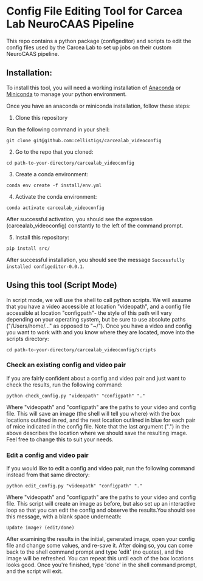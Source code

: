 # Config File Editing Tool for Carcea Lab NeuroCAAS Pipeline 

This repo contains a python package (configeditor) and scripts to edit the config files used by the Carcea Lab to set up jobs on their custom NeuroCAAS pipeline. 

## Installation:
To install this tool, you will need a working installation of [Anaconda](https://docs.anaconda.com/anaconda/install/) or [Miniconda](https://docs.conda.io/projects/continuumio-conda/en/latest/user-guide/install/) to manage your python environment.  

Once you have an anaconda or miniconda installation, follow these steps: 
1. Clone this repository 

Run the following command in your shell:

`git clone git@github.com:cellistigs/carcealab_videoconfig`

2. Go to the repo that you cloned: 

`cd path-to-your-directory/carcealab_videoconfig`

3. Create a conda environment:

`conda env create -f install/env.yml`

4. Activate the conda environment:

`conda activate carcealab_videoconfig`

After successful activation, you should see the expression (carcealab_videoconfig) constantly to the left of the command prompt.

5. Install this repository:

`pip install src/`

After successful installation, you should see the message `Successfully installed configeditor-0.0.1`. 

## Using this tool (Script Mode)
In script mode, we will use the shell to call python scripts. We will assume that you have a video accessible at location "videopath", and a config file accessible at location "configpath"- the style of this path will vary depending on your operating system, but be sure to use absolute paths ("/Users/home/..." as opposed to "~/"). Once you have a video and config you want to work with and you know where they are located, move into the scripts directory: 

`cd path-to-your-directory/carcealab_videoconfig/scripts`

### Check an existing config and video pair
If you are fairly confident about a config and video pair and just want to check the results, run the following command: 

`python check_config.py "videopath" "configpath" "."`

Where "videopath" and "configpath" are the paths to your video and config file. This will save an image (the shell will tell you where) with the box locations outlined in red, and the nest location outlined in blue for each pair of mice indicated in the config file. Note that the last argument (\".\") in the above describes the location where we should save the resulting image. Feel free to change this to suit your needs.  

### Edit a config and video pair
If you would like to edit a config and video pair, run the following command instead from that same directory:  

`python edit_config.py "videopath" "configpath" "."`

Where "videopath" and "configpath" are the paths to your video and config file. This script will create an image as before, but also set up an interactive loop so that you can edit the config and observe the results.You should see this message, with a blank space underneath: 

`Update image? (edit/done)`

 After examining the results in the initial, generated image, open your config file and change some values, and re-save it. After doing so, you can come back to the shell command prompt and type 'edit' (no quotes), and the image will be refreshed. You can repeat this until each of the box locations looks good. Once you're finished, type 'done' in the shell command prompt, and the script will exit.   




